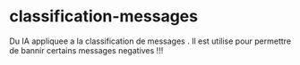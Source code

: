 # classification-messages
Du IA appliquee a la classification de messages . Il est utilise pour permettre de bannir certains messages negatives !!!
